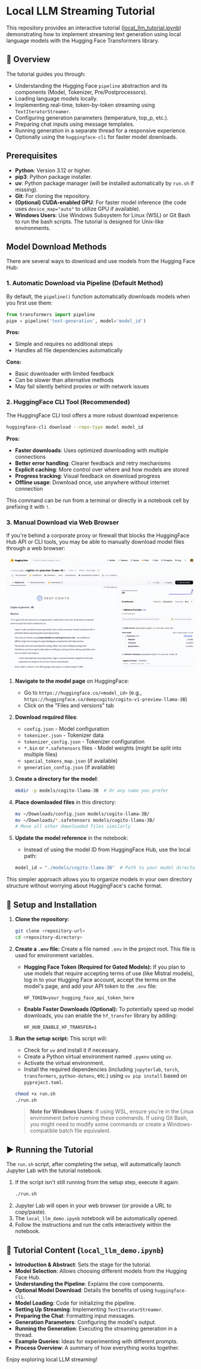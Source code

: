 # Local LLM Streaming Tutorial

This repository provides an interactive tutorial ([local_llm_tutorial.ipynb](./local_llm_tutorial.ipynb)) demonstrating how to implement streaming text generation using local language models with the Hugging Face Transformers library.

## 🌟 Overview

The tutorial guides you through:

* Understanding the Hugging Face `pipeline` abstraction and its components (Model, Tokenizer, Pre/Postprocessors).
* Loading language models locally.
* Implementing real-time, token-by-token streaming using `TextIteratorStreamer`.
* Configuring generation parameters (temperature, top_p, etc.).
* Preparing chat inputs using message templates.
* Running generation in a separate thread for a responsive experience.
* Optionally using the `huggingface-cli` for faster model downloads.

## Prerequisites

* **Python**: Version 3.12 or higher.
* **pip3**: Python package installer.
* **uv**: Python package manager (will be installed automatically by `run.sh` if missing).
* **Git**: For cloning the repository.
* **(Optional) CUDA-enabled GPU**: For faster model inference (the code uses `device_map="auto"` to utilize GPU if available).
* **Windows Users**: Use Windows Subsystem for Linux (WSL) or Git Bash to run the bash scripts. The tutorial is designed for Unix-like environments.

## Model Download Methods

There are several ways to download and use models from the Hugging Face Hub:

### 1. Automatic Download via Pipeline (Default Method)

By default, the `pipeline()` function automatically downloads models when you first use them:

```python
from transformers import pipeline
pipe = pipeline('text-generation', model='model_id')
```

**Pros:**
- Simple and requires no additional steps
- Handles all file dependencies automatically

**Cons:**
- Basic downloader with limited feedback
- Can be slower than alternative methods
- May fail silently behind proxies or with network issues

### 2. HuggingFace CLI Tool (Recommended)

The HuggingFace CLI tool offers a more robust download experience:

```bash
huggingface-cli download --repo-type model model_id
```

**Pros:**
- **Faster downloads**: Uses optimized downloading with multiple connections
- **Better error handling**: Clearer feedback and retry mechanisms
- **Explicit caching**: More control over where and how models are stored
- **Progress tracking**: Visual feedback on download progress
- **Offline usage**: Download once, use anywhere without internet connection

This command can be run from a terminal or directly in a notebook cell by prefixing it with `!`.

### 3. Manual Download via Web Browser

If you're behind a corporate proxy or firewall that blocks the HuggingFace Hub API or CLI tools, you may be able to manually download model files through a web browser:

![Manual Download Process](assets/hf_manual_dl.gif)

1. **Navigate to the model page** on HuggingFace:
   * Go to `https://huggingface.co/<model_id>` (e.g., `https://huggingface.co/deepcogito/cogito-v1-preview-llama-3B`)
   * Click on the "Files and versions" tab

2. **Download required files**:
   * `config.json` - Model configuration
   * `tokenizer.json` - Tokenizer data
   * `tokenizer_config.json` - Tokenizer configuration
   * `*.bin` or `*.safetensors` files - Model weights (might be split into multiple files)
   * `special_tokens_map.json` (if available)
   * `generation_config.json` (if available)

3. **Create a directory for the model**:
   ```bash
   mkdir -p models/cogito-llama-3B  # Or any name you prefer
   ```

4. **Place downloaded files** in this directory:
   ```bash
   mv ~/Downloads/config.json models/cogito-llama-3B/
   mv ~/Downloads/*.safetensors models/cogito-llama-3B/
   # Move all other downloaded files similarly
   ```

5. **Update the model reference** in the notebook:
   * Instead of using the model ID from HuggingFace Hub, use the local path:
   ```python
   model_id = "./models/cogito-llama-3B"  # Path to your model directory
   ```

This simpler approach allows you to organize models in your own directory structure without worrying about HuggingFace's cache format.

## 🚀 Setup and Installation

1. **Clone the repository:**
   ```bash
   git clone <repository-url>
   cd <repository-directory>
   ```

2. **Create a `.env` file:**
   Create a file named `.env` in the project root. This file is used for environment variables.

   * **Hugging Face Token (Required for Gated Models):** If you plan to use models that require accepting terms of use (like Mistral models), log in to your Hugging Face account, accept the terms on the model's page, and add your API token to the `.env` file:
     ```dotenv
     HF_TOKEN=your_hugging_face_api_token_here
     ```
   * **Enable Faster Downloads (Optional):** To potentially speed up model downloads, you can enable the `hf_transfer` library by adding:
     ```dotenv
     HF_HUB_ENABLE_HF_TRANSFER=1
     ```

3. **Run the setup script:**
   This script will:
   * Check for `uv` and install it if necessary.
   * Create a Python virtual environment named `.pyenv` using `uv`.
   * Activate the virtual environment.
   * Install the required dependencies (including `jupyterlab`, `torch`, `transformers`, `python-dotenv`, etc.) using `uv pip install` based on `pyproject.toml`.

   ```bash
   chmod +x run.sh
   ./run.sh
   ```
   
   > **Note for Windows Users**: If using WSL, ensure you're in the Linux environment before running these commands. If using Git Bash, you might need to modify some commands or create a Windows-compatible batch file equivalent.

## ▶️ Running the Tutorial

The `run.sh` script, after completing the setup, will automatically launch Jupyter Lab with the tutorial notebook.

1. If the script isn't still running from the setup step, execute it again:
   ```bash
   ./run.sh
   ```
2. Jupyter Lab will open in your web browser (or provide a URL to copy/paste).
3. The `local_llm_demo.ipynb` notebook will be automatically opened.
4. Follow the instructions and run the cells interactively within the notebook.

## 📝 Tutorial Content (`local_llm_demo.ipynb`)

* **Introduction & Abstract**: Sets the stage for the tutorial.
* **Model Selection**: Allows choosing different models from the Hugging Face Hub.
* **Understanding the Pipeline**: Explains the core components.
* **Optional Model Download**: Details the benefits of using `huggingface-cli`.
* **Model Loading**: Code for initializing the pipeline.
* **Setting Up Streaming**: Implementing `TextIteratorStreamer`.
* **Preparing the Chat**: Formatting input messages.
* **Generation Parameters**: Configuring the model's output.
* **Running the Generation**: Executing the streaming generation in a thread.
* **Example Queries**: Ideas for experimenting with different prompts.
* **Process Overview**: A summary of how everything works together.

Enjoy exploring local LLM streaming! 